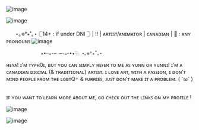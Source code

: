 ![image](https://github.com/user-attachments/assets/1a67fc87-1967-4d44-bc4e-8f53fc0532c3)


![image](https://github.com/user-attachments/assets/18e000b4-ad75-4a05-986c-196c82e21c5a)

⠀⠀
                        ⋆｡𖦹°⭒˚｡⋆ 𓊆14+ : if under DNI 𓊇 | !! | ᴀʀᴛɪꜱᴛ/ᴀɴɪᴍᴀᴛᴏʀ | ᴄᴀɴᴀᴅɪᴀɴ | 🍁 : ᴀɴʏ ᴘʀᴏɴᴏᴜɴꜱ 
              ![image](https://github.com/user-attachments/assets/4ec111b9-bd6e-43e4-b43b-83a16a4b0899)


				 ✦•┈๑⋅⋯ ⋯⋅๑┈•✦⿻ ⋆｡𖦹°⭒˚｡⋆  
  ʜᴇʏᴀ! ɪ’ᴍ ᴛʏᴘʜ0ɪ, ʙᴜᴛ ʏᴏᴜ ᴄᴀɴ ꜱɪᴍᴘʟʏ ʀᴇꜰᴇʀ ᴛᴏ ᴍᴇ ᴀꜱ ʏᴜɴɴ ᴏʀ ʏᴜɴɴɪ! ɪ’ᴍ ᴀ ᴄᴀɴᴀᴅɪᴀɴ ᴅɪɢɪᴛᴀʟ (& ᴛʀᴀᴅɪᴛɪᴏɴᴀʟ) ᴀʀᴛɪꜱᴛ. ɪ ʟᴏᴠᴇ ᴀʀᴛ, ᴡɪᴛʜ ᴀ ᴘᴀꜱꜱɪᴏɴ, ɪ ᴅᴏɴ’ᴛ ᴍɪɴᴅ ᴘᴇᴏᴘʟᴇ ꜰʀᴏᴍ ᴛʜᴇ ʟɢʙᴛQ+ & ꜰᴜʀʀɪᴇꜱ, ᴊᴜꜱᴛ ᴅᴏɴ’ᴛ ᴍᴀᴋᴇ ɪᴛ ᴀ ᴘʀᴏʙʟᴇᴍ. ( ˘ω˘ ) ⠀⠀⠀⠀⠀⠀⠀⠀


  ɪꜰ ʏᴏᴜ ᴡᴀɴᴛ ᴛᴏ ʟᴇᴀʀɴ ᴍᴏʀᴇ ᴀʙᴏᴜᴛ ᴍᴇ, ɢᴏ ᴄʜᴇᴄᴋ ᴏᴜᴛ ᴛʜᴇ ʟɪɴᴋꜱ ᴏɴ ᴍʏ ᴘʀᴏꜰɪʟᴇ !
  
![image](https://github.com/user-attachments/assets/fce368c8-3fe8-4e36-b192-87c78d1425e0)

![image](https://github.com/user-attachments/assets/180f5061-7fb6-4c2f-87b8-204004695405)
